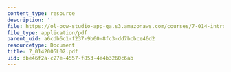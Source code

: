 ```yaml
---
content_type: resource
description: ''
file: https://ol-ocw-studio-app-qa.s3.amazonaws.com/courses/7-014-introductory-biology-spring-2005/dbe46f2ac27e4557f8534e4b3260c6ab_7_0142005L02.pdf
file_type: application/pdf
parent_uid: a6cdb6c1-f237-9b60-8fc3-dd7bcbce46d2
resourcetype: Document
title: 7_0142005L02.pdf
uid: dbe46f2a-c27e-4557-f853-4e4b3260c6ab
---
```

